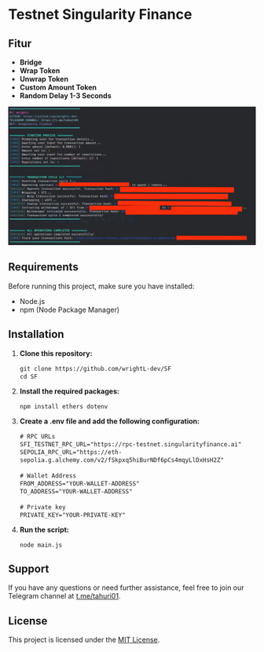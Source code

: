 # Testnet Singularity Finance

## Fitur

- **Bridge**
- **Wrap Token**
- **Unwrap Token**
- **Custom Amount Token**
- **Random Delay 1-3 Seconds**

![Feature Singularity Finance](Singularity.png)

## Requirements

Before running this project, make sure you have installed:

- Node.js
- npm (Node Package Manager)

## Installation

1. **Clone this repository:**

    ```plaintext
    git clone https://github.com/wrightL-dev/SF
    cd SF

2. **Install the required packages:**

    ```plaintext
    npm install ethers dotenv

3. **Create a .env file and add the following configuration:**

    ```plaintext
   # RPC URLs
   SFI_TESTNET_RPC_URL="https://rpc-testnet.singularityfinance.ai"
   SEPOLIA_RPC_URL="https://eth-sepolia.g.alchemy.com/v2/fSkpxq5hiBurNDf6pCs4mqyLlDxHsH2Z"

   # Wallet Address
   FROM_ADDRESS="YOUR-WALLET-ADDRESS"
   TO_ADDRESS="YOUR-WALLET-ADDRESS"

   # Private key
   PRIVATE_KEY="YOUR-PRIVATE-KEY"
 
4. **Run the script:**

   ```plaintext
   node main.js

## Support

If you have any questions or need further assistance, feel free to join our Telegram channel at [t.me/tahuri01](https://t.me/tahuri01).

## License

This project is licensed under the [MIT License](LICENSE).
